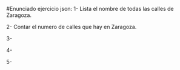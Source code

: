 #Enunciado ejercicio json:
1- Lista el nombre de todas las calles de Zaragoza.

2- Contar el numero de calles que hay en Zaragoza.

3-

4-

5-

